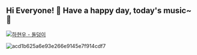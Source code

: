 ## Hi Everyone! 👋 Have a happy day, today's music~ :musical_note:


[![하현우 - 돌덩이](https://img.youtube.com/vi/4qOT_Aw9IgM/sddefault.jpg)](https://www.youtube.com/watch?4qOT_Aw9IgM)


![acd1b625a6e93e266e9145e7f914cdf7](https://user-images.githubusercontent.com/73863771/106607928-32228900-65a7-11eb-9559-c629550697da.png)

<!--
**choijisoo-94/choijisoo-94** is a ✨ _special_ ✨ repository because its `README.md` (this file) appears on your GitHub profile.

Here are some ideas to get you started:

- 🔭 I’m currently working on ...
- 🌱 I’m currently learning ...
- 👯 I’m looking to collaborate on ...
- 🤔 I’m looking for help with ...
- 💬 Ask me about ...
- 📫 How to reach me: ...
- 😄 Pronouns: ...
- ⚡ Fun fact: ...
-->

